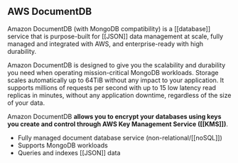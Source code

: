 ## AWS DocumentDB

Amazon DocumentDB (with MongoDB compatibility) is a [[database]] service that is purpose-built for [[JSON]] data management at scale, fully managed and integrated with AWS, and enterprise-ready with high durability.  

Amazon DocumentDB is designed to give you the scalability and durability you need when operating mission-critical MongoDB workloads. Storage scales automatically up to 64TiB without any impact to your application. It supports millions of requests per second with up to 15 low latency read replicas in minutes, without any application downtime, regardless of the size of your data.

Amazon DocumentDB **allows you to encrypt your databases using keys you create and control through AWS Key Management Service ([[KMS]])**.

*   Fully managed document database service (non-relational/[[noSQL]])
*   Supports MongoDB workloads
*   Queries and indexes [[JSON]] data